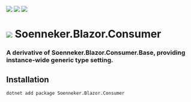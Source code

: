 [![](https://img.shields.io/nuget/v/soenneker.blazor.consumer.svg?style=for-the-badge)](https://www.nuget.org/packages/soenneker.blazor.consumer/)
[![](https://img.shields.io/github/actions/workflow/status/soenneker/soenneker.blazor.consumer/publish-package.yml?style=for-the-badge)](https://github.com/soenneker/soenneker.blazor.consumer/actions/workflows/publish-package.yml)
[![](https://img.shields.io/nuget/dt/soenneker.blazor.consumer.svg?style=for-the-badge)](https://www.nuget.org/packages/soenneker.blazor.consumer/)

# ![](https://user-images.githubusercontent.com/4441470/224455560-91ed3ee7-f510-4041-a8d2-3fc093025112.png) Soenneker.Blazor.Consumer
### A derivative of Soenneker.Blazor.Consumer.Base, providing instance-wide generic type setting.

## Installation

```
dotnet add package Soenneker.Blazor.Consumer
```